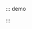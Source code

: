 ::: demo

<template>
    <lay-timeline>
        <lay-timeline-item title="0.1.1">
          [新增] menu 菜单 title 插槽，允许自定义菜单项。<br>
          [新增] table 表格 toolbar 插槽, 用于自定义工具栏。<br>
          [调整] menu 菜单 child-item 行高, 由 40 调整为 46。<br>
        </lay-timeline-item>
        <lay-timeline-item title="0.1.0">
          [新增] tree 树，支持 node-click，selectKeys 等<br>
          [新增] table 表格，提供 columns datasource page 分页<br>
          [新增] transfer 穿梭框，提供 双列表数据切换<br>
          [新增] textarea 文本域 input 事件 与 disabled 禁用属性<br>
          [新增] button 按钮 disabled 禁用属性<br>
          [新增] input 输入框 disabled 禁用属性<br>
          [新增] checkbox 复选框 disabled 禁用属性<br>
          [新增] icon 图标 prefix 属性，支持自定义 iconfont 引入使用<br>
          [修改] card 卡片 slot 判断逻辑，body 不存在时，使用 default slot<br>
          [修改] field 字段逻辑，当 slot 为空时，展现为线状，否则为面板<br>
          [修复] collapse 手风琴，展开 收起 状态时的不同图标展示<br>
          [重构] checkbox 复选框逻辑，让 api 更合理<br>
          [依赖] 升级 vue 3.2.20 依赖<br>
        </lay-timeline-item>
        <lay-timeline-item title="0.0.17">
          [新增] table 表格组件<br>
          [新增] tab 选项卡组件<br>
          [新增] rate 评分组件<br>
          [新增] button 组件 border 属性，设置边框颜色<br>
          [新增] iconPicker 组件 showSearch 配置, 是否启用搜索<br>
          [新增] page 分页组件<br>
          [修复] menu 组件，菜单项 与 目录 重复渲染<br>
          [支持] 完善 layui-vue-sample 案例<br>
          [支持] 文档支持模糊查询, 用于快速检索组件文档<br>
          [支持] 文档移动端预览<br>
        </lay-timeline-item>
        <lay-timeline-item title="0.0.14">
          [新增] menu 菜单组件<br>
          [新增] iconPicker 图标选择组件<br>
          [新增] anim 动画文档<br>
          [新增] dropdown 下拉菜单组件<br>
          [新增] color 颜色文档<br>
          [新增] collapse 手风琴组件<br>
          [新增] select 下拉选择组件<br>
          [新增] empty 空数据组件<br>
          [新增] scroll 滚动容器组件<br>
          [新增] avatar 头像组件<br>
        </lay-timeline-item>
    </lay-timeline>
</template>

<script>
import { ref } from 'vue'

export default {
  setup() {

    return {
    }
  }
}
</script>

:::
